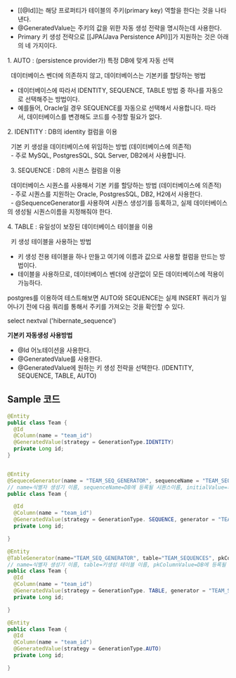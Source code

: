- [[@Id]]는 해당 프로퍼티가 테이블의 주키(primary key) 역할을 한다는 것을 나타낸다.
- @GeneratedValue는 주키의 값을 위한 자동 생성 전략을 명시하는데 사용한다.
- Primary 키 생성 전략으로 [[JPA(Java Persistence API)]]가 지원하는 것은 아래의 네 가지이다.


1. AUTO : (persistence provider가) 특정 DB에 맞게 자동 선택

  데이터베이스 벤더에 의존하지 않고, 데이터베이스는 기본키를 할당하는 벙법  
- 데이터베이스에 따라서 IDENTITY, SEQUENCE, TABLE 방법 중 하나를 자동으로 선택해주는 방법이다.  
- 예를들어, Oracle일 경우 SEQUENCE를 자동으로 선택해서 사용합니다. 따라서, 데이터베이스를 변경해도 코드를 수정할 필요가 없다.


2. IDENTITY : DB의 identity 컬럼을 이용

  기본 키 생성을 데이터베이스에 위임하는 방법 (데이터베이스에 의존적)  
  - 주로 MySQL, PostgresSQL, SQL Server, DB2에서 사용합니다.


3. SEQUENCE : DB의 시퀀스 컬럼을 이용

  데이터베이스 시퀀스를 사용해서 기본 키를 할당하는 방법 (데이터베이스에 의존적)  
  - 주로 시퀀스를 지원하는 Oracle, PostgresSQL, DB2, H2에서 사용한다.   
  - @SequenceGenerator를 사용하여 시퀀스 생성기를 등록하고, 실제 데이터베이스의 생성될 시퀀스이름을 지정해줘야 한다.


4. TABLE : 유일성이 보장된 데이터베이스 테이블을 이용

  키 생성 테이블을 사용하는 방법  
- 키 생성 전용 테이블을 하나 만들고 여기에 이름과 값으로 사용할 컬럼을 만드는 방법이다.  
- 테이블을 사용하므로, 데이터베이스 벤더에 상관없이 모든 데이터베이스에 적용이 가능하다.  
  
postgres를 이용하여 테스트해보면 AUTO와 SEQUENCE는 실제 INSERT 쿼리가 일어나기 전에 다음 쿼리를 통해서 주키를 가져오는 것을 확인할 수 있다.

select nextval ('hibernate_sequence')

  
**기본키 자동생성 사용방법**
- @Id 어노테이션을 사용한다.
- @GeneratedValue를 사용한다.
- @GeneratedValue에 원하는 키 생성 전략을 선택한다. (IDENTITY, SEQUENCE, TABLE, AUTO)

## Sample 코드

```java
@Entity
public class Team {
  @Id
  @Column(name = "team_id")
  @GeneratedValue(strategy = GenerationType.IDENTITY)
  private Long id;
}


@Entity
@SequeceGenerator(name = "TEAM_SEQ_GENERATOR", sequenceName = "TEAM_SEQ", initialValue = 1, allocationSize = 1)
// name=식별자 생성기 이름, sequenceName=DB에 등록될 시퀀스이름, initialValue=최초시작하는 수, allocationSize=증가하는수)
public class Team {

  @Id
  @Column(name = "team_id")
  @GeneratedValue(strategy = GenerationType. SEQUENCE, generator = "TEAM_SEQ_GENERATOR")
  private Long id;

}

@Entity
@TableGenerator(name="TEAM_SEQ_GENERATOR", table="TEAM_SEQUENCES", pkColumnValue="TEAM_SEQ", allocationSize=1)
// name=식별자 생성기 이름, table=키생성 테이블 이름, pkColumnValue=DB에 등록될 시퀀스이름)
public class Team {
  @Id
  @Column(name = "team_id")
  @GeneratedValue(strategy = GenerationType. TABLE, generator = "TEAM_SEQ_GENERATOR")
  private Long id;

}

@Entity
public class Team {
  @Id
  @Column(name = "team_id")
  @GeneratedValue(strategy = GenerationType.AUTO)
  private Long id;

}
```